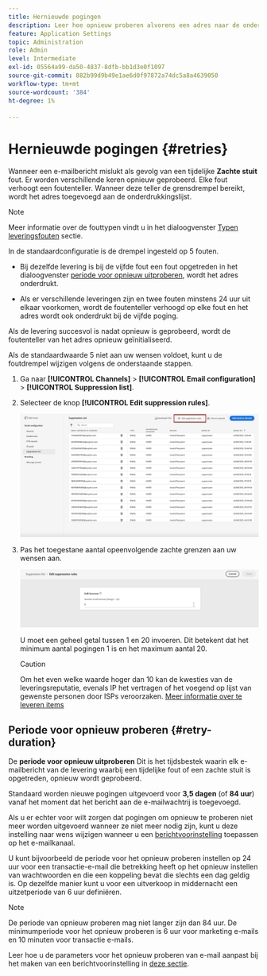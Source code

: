 ```yaml
---
title: Hernieuwde pogingen
description: Leer hoe opnieuw proberen alvorens een adres naar de onderdrukkingslijst te verzenden
feature: Application Settings
topic: Administration
role: Admin
level: Intermediate
exl-id: 05564a99-da50-4837-8dfb-bb1d3e0f1097
source-git-commit: 882b99d9b49e1ae6d0f97872a74dc5a8a4639050
workflow-type: tm+mt
source-wordcount: '384'
ht-degree: 1%

---
```


# Hernieuwde pogingen {#retries}

Wanneer een e-mailbericht mislukt als gevolg van een tijdelijke **Zachte stuit** fout. Er worden verschillende keren opnieuw geprobeerd. Elke fout verhoogt een foutenteller. Wanneer deze teller de grensdrempel bereikt, wordt het adres toegevoegd aan de onderdrukkingslijst.

>[!NOTE]
>
>Meer informatie over de fouttypen vindt u in het dialoogvenster [Typen leveringsfouten](../messages/suppression-list.md#delivery-failures) sectie.

In de standaardconfiguratie is de drempel ingesteld op 5 fouten.

* Bij dezelfde levering is bij de vijfde fout een fout opgetreden in het dialoogvenster [periode voor opnieuw uitproberen](#retry-duration), wordt het adres onderdrukt.

* Als er verschillende leveringen zijn en twee fouten minstens 24 uur uit elkaar voorkomen, wordt de foutenteller verhoogd op elke fout en het adres wordt ook onderdrukt bij de vijfde poging.

Als de levering succesvol is nadat opnieuw is geprobeerd, wordt de foutenteller van het adres opnieuw geïnitialiseerd.

Als de standaardwaarde 5 niet aan uw wensen voldoet, kunt u de foutdrempel wijzigen volgens de onderstaande stappen.

1. Ga naar **[!UICONTROL Channels]** > **[!UICONTROL Email configuration]** > **[!UICONTROL Suppression list]**.

1. Selecteer de knop **[!UICONTROL Edit suppression rules]**.

   ![](assets/suppression-list-edit-retries.png)

1. Pas het toegestane aantal opeenvolgende zachte grenzen aan uw wensen aan.

   ![](assets/suppression-list-edit-soft-bounces.png)

   U moet een geheel getal tussen 1 en 20 invoeren. Dit betekent dat het minimum aantal pogingen 1 is en het maximum aantal 20.

   >[!CAUTION]
   >
   >Om het even welke waarde hoger dan 10 kan de kwesties van de leveringsreputatie, evenals IP het vertragen of het voegend op lijst van gewenste personen door ISPs veroorzaken. [Meer informatie over te leveren items](../messages/deliverability.md)

## Periode voor opnieuw proberen {#retry-duration}

De **periode voor opnieuw uitproberen** Dit is het tijdsbestek waarin elk e-mailbericht van de levering waarbij een tijdelijke fout of een zachte stuit is opgetreden, opnieuw wordt geprobeerd.

Standaard worden nieuwe pogingen uitgevoerd voor **3,5 dagen** (of **84 uur**) vanaf het moment dat het bericht aan de e-mailwachtrij is toegevoegd.

Als u er echter voor wilt zorgen dat pogingen om opnieuw te proberen niet meer worden uitgevoerd wanneer ze niet meer nodig zijn, kunt u deze instelling naar wens wijzigen wanneer u een [berichtvoorinstelling](message-presets.md) toepassen op het e-mailkanaal.

U kunt bijvoorbeeld de periode voor het opnieuw proberen instellen op 24 uur voor een transactie-e-mail die betrekking heeft op het opnieuw instellen van wachtwoorden en die een koppeling bevat die slechts een dag geldig is. Op dezelfde manier kunt u voor een uitverkoop in middernacht een uitzetperiode van 6 uur definiëren.

>[!NOTE]
>
>De periode van opnieuw proberen mag niet langer zijn dan 84 uur. De minimumperiode voor het opnieuw proberen is 6 uur voor marketing e-mails en 10 minuten voor transactie e-mails.

Leer hoe u de parameters voor het opnieuw proberen van e-mail aanpast bij het maken van een berichtvoorinstelling in [deze sectie](message-presets.md#create-message-preset).


